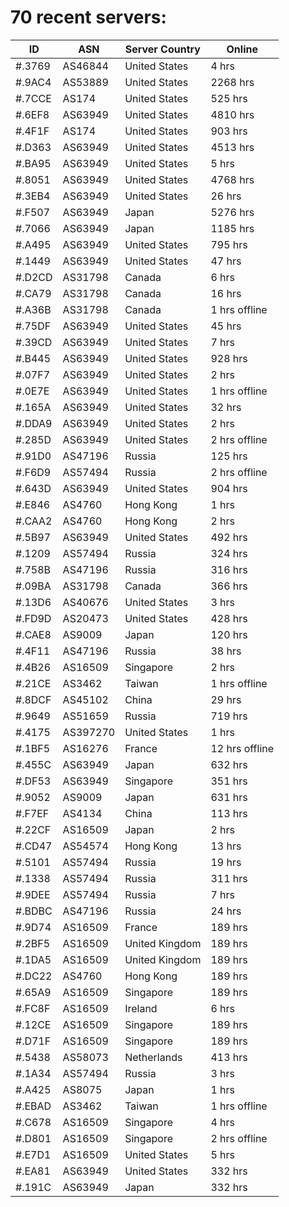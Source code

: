 # 70 recent servers:

| ID | ASN | Server Country | Online |
| ------ | ------ | ------ | ------ |
| #.3769 | AS46844 | United States | 4 hrs |
| #.9AC4 | AS53889 | United States | 2268 hrs |
| #.7CCE | AS174 | United States | 525 hrs |
| #.6EF8 | AS63949 | United States | 4810 hrs |
| #.4F1F | AS174 | United States | 903 hrs |
| #.D363 | AS63949 | United States | 4513 hrs |
| #.BA95 | AS63949 | United States | 5 hrs |
| #.8051 | AS63949 | United States | 4768 hrs |
| #.3EB4 | AS63949 | United States | 26 hrs |
| #.F507 | AS63949 | Japan | 5276 hrs |
| #.7066 | AS63949 | Japan | 1185 hrs |
| #.A495 | AS63949 | United States | 795 hrs |
| #.1449 | AS63949 | United States | 47 hrs |
| #.D2CD | AS31798 | Canada | 6 hrs |
| #.CA79 | AS31798 | Canada | 16 hrs |
| #.A36B | AS31798 | Canada | 1 hrs offline |
| #.75DF | AS63949 | United States | 45 hrs |
| #.39CD | AS63949 | United States | 7 hrs |
| #.B445 | AS63949 | United States | 928 hrs |
| #.07F7 | AS63949 | United States | 2 hrs |
| #.0E7E | AS63949 | United States | 1 hrs offline |
| #.165A | AS63949 | United States | 32 hrs |
| #.DDA9 | AS63949 | United States | 2 hrs |
| #.285D | AS63949 | United States | 2 hrs offline |
| #.91D0 | AS47196 | Russia | 125 hrs |
| #.F6D9 | AS57494 | Russia | 2 hrs offline |
| #.643D | AS63949 | United States | 904 hrs |
| #.E846 | AS4760 | Hong Kong | 1 hrs |
| #.CAA2 | AS4760 | Hong Kong | 2 hrs |
| #.5B97 | AS63949 | United States | 492 hrs |
| #.1209 | AS57494 | Russia | 324 hrs |
| #.758B | AS47196 | Russia | 316 hrs |
| #.09BA | AS31798 | Canada | 366 hrs |
| #.13D6 | AS40676 | United States | 3 hrs |
| #.FD9D | AS20473 | United States | 428 hrs |
| #.CAE8 | AS9009 | Japan | 120 hrs |
| #.4F11 | AS47196 | Russia | 38 hrs |
| #.4B26 | AS16509 | Singapore | 2 hrs |
| #.21CE | AS3462 | Taiwan | 1 hrs offline |
| #.8DCF | AS45102 | China | 29 hrs |
| #.9649 | AS51659 | Russia | 719 hrs |
| #.4175 | AS397270 | United States | 1 hrs |
| #.1BF5 | AS16276 | France | 12 hrs offline |
| #.455C | AS63949 | Japan | 632 hrs |
| #.DF53 | AS63949 | Singapore | 351 hrs |
| #.9052 | AS9009 | Japan | 631 hrs |
| #.F7EF | AS4134 | China | 113 hrs |
| #.22CF | AS16509 | Japan | 2 hrs |
| #.CD47 | AS54574 | Hong Kong | 13 hrs |
| #.5101 | AS57494 | Russia | 19 hrs |
| #.1338 | AS57494 | Russia | 311 hrs |
| #.9DEE | AS57494 | Russia | 7 hrs |
| #.BDBC | AS47196 | Russia | 24 hrs |
| #.9D74 | AS16509 | France | 189 hrs |
| #.2BF5 | AS16509 | United Kingdom | 189 hrs |
| #.1DA5 | AS16509 | United Kingdom | 189 hrs |
| #.DC22 | AS4760 | Hong Kong | 189 hrs |
| #.65A9 | AS16509 | Singapore | 189 hrs |
| #.FC8F | AS16509 | Ireland | 6 hrs |
| #.12CE | AS16509 | Singapore | 189 hrs |
| #.D71F | AS16509 | Singapore | 189 hrs |
| #.5438 | AS58073 | Netherlands | 413 hrs |
| #.1A34 | AS57494 | Russia | 3 hrs |
| #.A425 | AS8075 | Japan | 1 hrs |
| #.EBAD | AS3462 | Taiwan | 1 hrs offline |
| #.C678 | AS16509 | Singapore | 4 hrs |
| #.D801 | AS16509 | Singapore | 2 hrs offline |
| #.E7D1 | AS16509 | United States | 5 hrs |
| #.EA81 | AS63949 | United States | 332 hrs |
| #.191C | AS63949 | Japan | 332 hrs |

